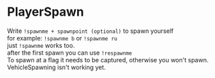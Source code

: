 # PlayerSpawn

Write `!spawnme + spawnpoint (optional)` to spawn yourself<br>
for example: `!spawnme b` or `!spawnme ru`<br>
just `!spawnme` works too.<br>
after the first spawn you can use `!respawnme`<br>
To spawn at a flag it needs to be captured, otherwise you won't spawn.<br>
VehicleSpawning isn't working yet.
